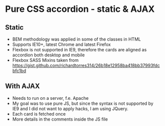 # Pure CSS accordion - static & AJAX
## Static
- BEM methodology was applied in some of the classes in HTML
- Supports IE10+, latest Chrome and latest Firefox
- Flexbox is not supported in IE9, therefore the cards are aligned as accordion both desktop and mobile
- Flexbox SASS Mixins taken from https://gist.github.com/richardtorres314/26b18e12958ba418bb37993fdcbfc1bd

## With AJAX
- Needs to run on a server, f.e. Apache
- My goal was to use pure JS, but since the syntax is not supported by IE9 and I did not want to apply hacks, I am using JQuery.
- Each card is fetched once
- More details in the comments inside the JS file
